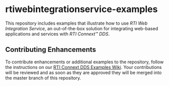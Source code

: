 # rtiwebintegrationservice-examples
This repository includes examples that illustrate how to use _RTI Web
Integration Service_, an out-of-the-box solution for integrating web-based
applications and services with _RTI Connext™ DDS_.

## Contributing Enhancements
To contribute enhancements or additional examples to the repository, follow 
the instructions on our [RTI Connext DDS Examples Wiki](https://github.com/rticommunity/rticonnextdds-examples/wiki).
Your contributions will be reviewed and as soon as they are approved they will
be merged into the master branch of this repository.
